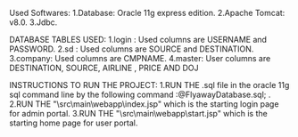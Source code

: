 Used Softwares: 
1.Database: Oracle 11g express edition.
2.Apache Tomcat: v8.0. 3.Jdbc.


DATABASE TABLES USED:
1.login : Used columns are USERNAME and PASSWORD.
2.sd : Used columns are SOURCE and DESTINATION.
3.company: Used columns are CMPNAME.
4.master: User columns are DESTINATION, SOURCE, AIRLINE , PRICE AND DOJ




INSTRUCTIONS TO RUN THE PROJECT: 
1.RUN THE .sql file in the oracle 11g sql command line by the following command :@FlyawayDatabase.sql; .
2.RUN THE "\src\main\webapp\index.jsp" which is the starting login page for admin portal.
3.RUN THE "\src\main\webapp\start.jsp" which is the starting home page for user portal.
